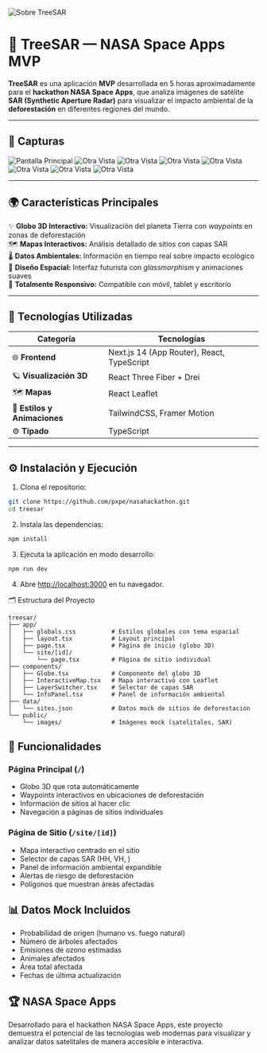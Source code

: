 ![Sobre TreeSAR](assets/banner.png)

# 🌲 TreeSAR — NASA Space Apps MVP



**TreeSAR** es una aplicación **MVP** desarrollada en 5 horas aproximadamente para el **hackathon NASA Space Apps**, que analiza imágenes de satélite **SAR (Synthetic Aperture Radar)** para visualizar el impacto ambiental de la **deforestación** en diferentes regiones del mundo.

---

## 📸 Capturas

![Pantalla Principal](assets/globe.jpg)
![Otra Vista](assets/focus.jpg)
![Otra Vista](assets/focussatellite.jpg)
![Otra Vista](assets/map_study.jpg)
![Otra Vista](assets/map_environment_impact.jpg)
![Otra Vista](assets/layer_selector.jpg)
![Otra Vista](assets/show_sarPolarizations.jpg)
![Otra Vista](assets/sar_regions.jpg)

---

## 🌍 Características Principales

✨ **Globo 3D Interactivo:** Visualización del planeta Tierra con *waypoints* en zonas de deforestación  
🗺️ **Mapas Interactivos:** Análisis detallado de sitios con capas SAR  
🌡️ **Datos Ambientales:** Información en tiempo real sobre impacto ecológico  
🚀 **Diseño Espacial:** Interfaz futurista con *glassmorphism* y animaciones suaves  
📱 **Totalmente Responsivo:** Compatible con móvil, tablet y escritorio  

---

## 🧠 Tecnologías Utilizadas

| Categoría | Tecnologías |
|------------|-------------|
| 🌐 **Frontend** | Next.js 14 (App Router), React, TypeScript |
| 🪐 **Visualización 3D** | React Three Fiber + Drei |
| 🗺️ **Mapas** | React Leaflet |
| 🎨 **Estilos y Animaciones** | TailwindCSS, Framer Motion |
| ⚙️ **Tipado** | TypeScript |

---

## ⚙️ Instalación y Ejecución

1. Clona el repositorio:
```bash
git clone https://github.com/pxpe/nasahackathon.git
cd treesar
```

2. Instala las dependencias:
```bash
npm install
```

3. Ejecuta la aplicación en modo desarrollo:
```bash
npm run dev
```

4. Abre [http://localhost:3000](http://localhost:3000) en tu navegador.

🗂️ Estructura del Proyecto
```
treesar/
├── app/
│   ├── globals.css          # Estilos globales con tema espacial
│   ├── layout.tsx           # Layout principal
│   ├── page.tsx             # Página de inicio (globo 3D)
│   └── site/[id]/
│       └── page.tsx         # Página de sitio individual
├── components/
│   ├── Globe.tsx            # Componente del globo 3D
│   ├── InteractiveMap.tsx   # Mapa interactivo con Leaflet
│   ├── LayerSwitcher.tsx    # Selector de capas SAR
│   └── InfoPanel.tsx        # Panel de información ambiental
├── data/
│   └── sites.json           # Datos mock de sitios de deforestación
└── public/
    └── images/              # Imágenes mock (satelitales, SAR)
```

## 🔧 Funcionalidades

### Página Principal (`/`)
- Globo 3D que rota automáticamente
- Waypoints interactivos en ubicaciones de deforestación
- Información de sitios al hacer clic
- Navegación a páginas de sitios individuales

### Página de Sitio (`/site/[id]`)
- Mapa interactivo centrado en el sitio
- Selector de capas SAR (HH, VH, )
- Panel de información ambiental expandible
- Alertas de riesgo de deforestación
- Polígonos que muestran áreas afectadas

## 📊 Datos Mock Incluidos

- Probabilidad de origen (humano vs. fuego natural)
- Número de árboles afectados
- Emisiones de ozono estimadas
- Animales afectados
- Área total afectada
- Fechas de última actualización

## 🏆 NASA Space Apps

Desarrollado para el hackathon NASA Space Apps, este proyecto demuestra el potencial de las tecnologías web modernas para visualizar y analizar datos satelitales de manera accesible e interactiva.


